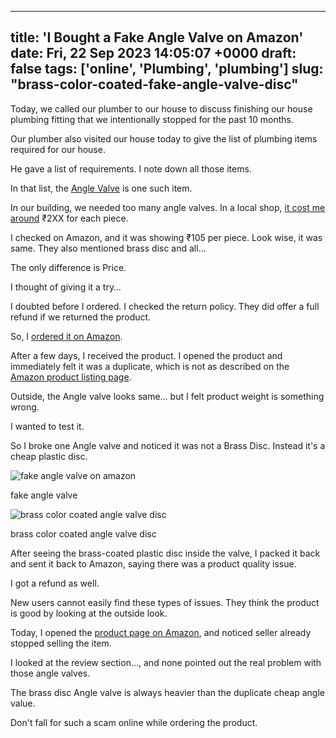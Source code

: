 


---
title: 'I Bought a Fake Angle Valve on Amazon'
date: Fri, 22 Sep 2023 14:05:07 +0000
draft: false
tags: ['online', 'Plumbing', 'plumbing']
slug: "brass-color-coated-fake-angle-valve-disc"
---

Today, we called our plumber to our house to discuss finishing our house plumbing fitting that we intentionally stopped for the past 10 months. 

Our plumber also visited our house today to give the list of plumbing items required for our house.

He gave a list of requirements. I note down all those items.

In that list, the [Angle Valve](https://www.amazon.in/s?k=Angle+Valve&crid=KPW47AP52V96&sprefix=angle+valve%2Caps%2C211&linkCode=ll2&tag=newsite0003-21&linkId=09de8bfc0eef3ad3e005c002ed41e10b&language=en_IN&ref_=as_li_ss_tl) is one such item.

In our building, we needed too many angle valves. In a local shop, [it cost me around](https://houseconstructionguide.com/our-house-construction-expenses/) ₹2XX for each piece.

I checked on Amazon, and it was showing ₹105 per piece. Look wise, it was same. They also mentioned brass disc and all…

The only difference is Price.

I thought of giving it a try…

I doubted before I ordered. I checked the return policy. They did offer a full refund if we returned the product.

So, I [ordered it on Amazon](https://www.amazon.in/gp/product/B08RC7GKXL?&linkCode=ll1&tag=newsite0003-21&linkId=0122c53f0313afc820b1aa45a92d9ba2&language=en_IN&ref_=as_li_ss_tl).

After a few days, I received the product. I opened the product and immediately felt it was a duplicate, which is not as described on the [Amazon product listing page](https://www.amazon.in/gp/product/B08RC7GKXL?&linkCode=ll1&tag=newsite0003-21&linkId=0122c53f0313afc820b1aa45a92d9ba2&language=en_IN&ref_=as_li_ss_tl).

Outside, the Angle valve looks same… but I felt product weight is something wrong.

I wanted to test it.

So I broke one Angle valve and noticed it was not a Brass Disc. Instead it's a cheap plastic disc.

![fake angle valve on amazon](/brass-color-coated-fake-angle-valve-disc/images/fake-angle-valve-on-amazon-scaled.jpg)

fake angle valve

![brass color coated angle valve disc  ](/brass-color-coated-fake-angle-valve-disc/images/brass-color-coated-angle-valve-disc-scaled.jpg)

brass color coated angle valve disc

After seeing the brass-coated plastic disc inside the valve, I packed it back and sent it back to Amazon, saying there was a product quality issue.

I got a refund as well.

New users cannot easily find these types of issues. They think the product is good by looking at the outside look.

Today, I opened the [product page on Amazon](https://www.amazon.in/gp/product/B08RC7GKXL?&linkCode=ll1&tag=newsite0003-21&linkId=0122c53f0313afc820b1aa45a92d9ba2&language=en_IN&ref_=as_li_ss_tl), and noticed seller already stopped selling the item.

I looked at the review section…, and none pointed out the real problem with those angle valves.

The brass disc Angle valve is always heavier than the duplicate cheap angle value.

Don't fall for such a scam online while ordering the product.